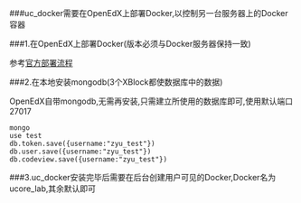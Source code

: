 ###uc_docker需要在OpenEdX上部署Docker,以控制另一台服务器上的Docker容器

###1.在OpenEdX上部署Docker(版本必须与Docker服务器保持一致)

参考[官方部署流程](http://docs.docker.com/installation/ubuntulinux/#ubuntu-precise-1204-lts-64-bit)

###2.在本地安装mongodb(3个XBlock都使数据库中的数据)

OpenEdX自带mongodb,无需再安装,只需建立所使用的数据库即可,使用默认端口27017

```
mongo
use test
db.token.save({username:"zyu_test"})
db.user.save({username:"zyu_test"})
db.codeview.save({username:"zyu_test"})
```

###3.uc_docker安装完毕后需要在后台创建用户可见的Docker,Docker名为ucore_lab,其余默认即可
